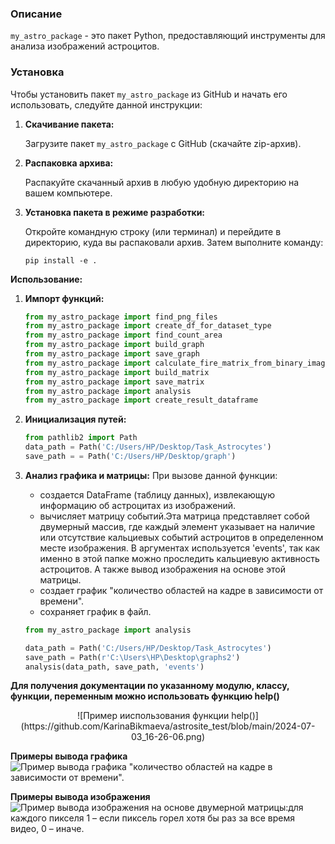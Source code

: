 ### Описание

`my_astro_package` - это пакет Python, предоставляющий инструменты для анализа изображений астроцитов.

### Установка

Чтобы установить пакет `my_astro_package` из GitHub и начать его использовать, следуйте данной инструкции:

1. **Скачивание пакета:**

   Загрузите пакет `my_astro_package` с GitHub (скачайте zip-архив).

2. **Распаковка архива:**

   Распакуйте скачанный архив в любую удобную директорию на вашем компьютере.

3. **Установка пакета в режиме разработки:**

   Откройте командную строку (или терминал) и перейдите в директорию, куда вы распаковали архив. Затем выполните команду:

   ```
   pip install -e .
   ```
**Использование:**

1. **Импорт функций:**

   ```python
   from my_astro_package import find_png_files
   from my_astro_package import create_df_for_dataset_type
   from my_astro_package import find_count_area
   from my_astro_package import build_graph
   from my_astro_package import save_graph
   from my_astro_package import calculate_fire_matrix_from_binary_images
   from my_astro_package import build_matrix
   from my_astro_package import save_matrix
   from my_astro_package import analysis
   from my_astro_package import create_result_dataframe
   ```
2. **Инициализация путей:**

   ```python
   from pathlib2 import Path
   data_path = Path('C:/Users/HP/Desktop/Task_Astrocytes')
   save_path = = Path('C:/Users/HP/Desktop/graph')

3. **Анализ графика и матрицы:**
 При вызове данной функции:
   *  создается DataFrame (таблицу данных), извлекающую информацию об астроцитах из изображений.
   *  вычисляет матрицу событий.Эта матрица представляет собой двумерный массив, где каждый элемент указывает на наличие или отсутствие кальциевых событий астроцитов в определенном месте изображения. В аргументах используется 'events', так как именно в этой папке можно проследить кальциевую активность астроцитов. А также вывод изображения на основе этой матрицы.
   *  создает график "количество областей на кадре в зависимости от времени".
   *  сохраняет график в файл.

   ```python
   from my_astro_package import analysis

   data_path = Path('C:/Users/HP/Desktop/Task_Astrocytes')
   save_path = Path(r'C:\Users\HP\Desktop\graphs2') 
   analysis(data_path, save_path, 'events')
   ```

**Для получения документации по указанному модулю, классу, функции, переменным можно использовать функцию help()**
<div align="center">
![Пример ииспользования функции help()](https://github.com/KarinaBikmaeva/astrosite_test/blob/main/2024-07-03_16-26-06.png)
</div >

 **Примеры вывода графика**
![Пример вывода графика "количество областей на кадре в зависимости от времени".](https://github.com/KarinaBikmaeva/astrosite_test/blob/main/2024-07-03_16-26-26.png)

 **Примеры вывода изображения**
![Пример вывода изображения на основе двумерной матрицы:для каждого пикселя 1 – если пиксель горел хотя бы раз за все время видео, 0 – иначе.](https://github.com/KarinaBikmaeva/astrosite_test/blob/main/2024-07-03_16-27-06.png)


